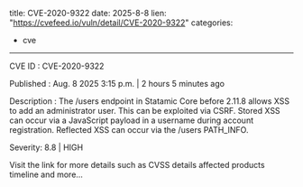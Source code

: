  
title: CVE-2020-9322
date: 2025-8-8
lien: "https://cvefeed.io/vuln/detail/CVE-2020-9322"
categories:
  - cve
---

CVE ID : CVE-2020-9322

Published :  Aug. 8
2025
3:15 p.m. | 2 hours
5 minutes ago

Description : The /users endpoint in Statamic Core before 2.11.8 allows XSS to add an administrator user. This can be exploited via CSRF. Stored XSS can occur via a JavaScript payload in a username during account registration. Reflected XSS can occur via the /users PATH_INFO.

Severity: 8.8 | HIGH

Visit the link for more details
such as CVSS details
affected products
timeline
and more...
